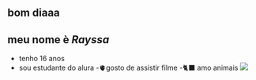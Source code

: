  ## bom diaaa
## meu nome è _Rayssa_
- tenho 16 anos 
- sou estudante do alura
-🫀gosto de assistir filme
-🐈‍⬛ amo animais
![](https://tenor.com/eUgyfaJjKE4.gif)

